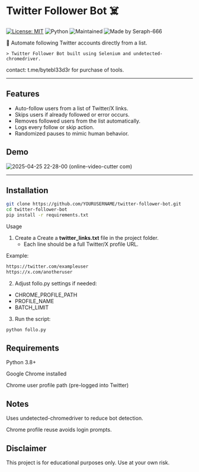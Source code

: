 # Twitter Follower Bot ☠️

[![License: MIT](https://img.shields.io/badge/License-MIT-yellow.svg)](https://opensource.org/licenses/MIT)
![Python](https://img.shields.io/badge/Python-3.8+-blue.svg)
![Maintained](https://img.shields.io/badge/Maintained-yes-green.svg)
![Made by Seraph-666](https://img.shields.io/badge/Made%20by-Seraph--666-blueviolet.svg)

🚀 Automate following Twitter accounts directly from a list.
    
    > Twitter Follower Bot built using Selenium and undetected-chromedriver.

contact: t.me/bytebl33d3r for purchase of tools.


---

## Features
- Auto-follow users from a list of Twitter/X links.
- Skips users if already followed or error occurs.
- Removes followed users from the list automatically.
- Logs every follow or skip action.
- Randomized pauses to mimic human behavior.

## Demo
![2025-04-25 22-28-00 (online-video-cutter com)](https://github.com/user-attachments/assets/0e13341a-4b22-4b0e-9456-89d47ffcc0b1)


---

## Installation

```bash
git clone https://github.com/YOURUSERNAME/twitter-follower-bot.git
cd twitter-follower-bot
pip install -r requirements.txt
```
Usage
  1. Create a Create a **twitter_links.txt** file in the project folder.
      - Each line should be a full Twitter/X profile URL.

Example:
```bash
https://twitter.com/exampleuser
https://x.com/anotheruser
```
2. Adjust follo.py settings if needed:
  - CHROME_PROFILE_PATH
  - PROFILE_NAME
  - BATCH_LIMIT

3. Run the script:
```bash
python follo.py
```
## Requirements

Python 3.8+

Google Chrome installed

Chrome user profile path (pre-logged into Twitter)

## Notes

Uses undetected-chromedriver to reduce bot detection.

Chrome profile reuse avoids login prompts.


## Disclaimer

This project is for educational purposes only. Use at your own risk.




